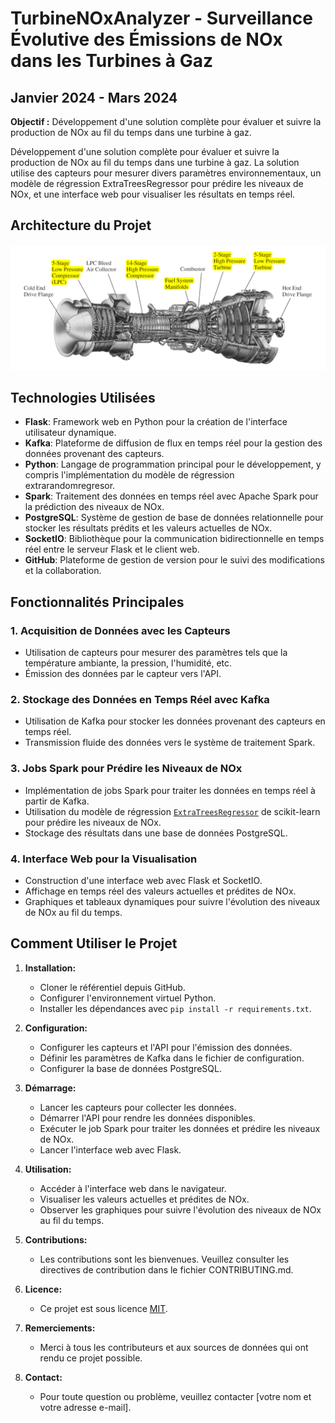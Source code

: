 # TurbineNOxAnalyzer - Surveillance Évolutive des Émissions de NOx dans les Turbines à Gaz

## Janvier 2024 - Mars 2024

**Objectif :** Développement d'une solution complète pour évaluer et suivre la production de NOx au fil du temps dans une turbine à gaz.

Développement d'une solution complète pour évaluer et suivre la production de NOx au fil du temps dans une turbine à gaz. La solution utilise des capteurs pour mesurer divers paramètres environnementaux, un modèle de régression ExtraTreesRegressor pour prédire les niveaux de NOx, et une interface web pour visualiser les résultats en temps réel.

## Architecture du Projet

![Architecture du Projet](TurbineNOxAnalyzer_Architecture.png)

## Technologies Utilisées
- **Flask**: Framework web en Python pour la création de l'interface utilisateur dynamique.
- **Kafka**: Plateforme de diffusion de flux en temps réel pour la gestion des données provenant des capteurs.
- **Python**: Langage de programmation principal pour le développement, y compris l'implémentation du modèle de régression extrarandomregresor.
- **Spark**: Traitement des données en temps réel avec Apache Spark pour la prédiction des niveaux de NOx.
- **PostgreSQL**: Système de gestion de base de données relationnelle pour stocker les résultats prédits et les valeurs actuelles de NOx.
- **SocketIO**: Bibliothèque pour la communication bidirectionnelle en temps réel entre le serveur Flask et le client web.
- **GitHub**: Plateforme de gestion de version pour le suivi des modifications et la collaboration.

## Fonctionnalités Principales

### 1. Acquisition de Données avec les Capteurs
- Utilisation de capteurs pour mesurer des paramètres tels que la température ambiante, la pression, l'humidité, etc.
- Émission des données par le capteur vers l'API.

### 2. Stockage des Données en Temps Réel avec Kafka
- Utilisation de Kafka pour stocker les données provenant des capteurs en temps réel.
- Transmission fluide des données vers le système de traitement Spark.

### 3. Jobs Spark pour Prédire les Niveaux de NOx
- Implémentation de jobs Spark pour traiter les données en temps réel à partir de Kafka.
- Utilisation du modèle de régression [`ExtraTreesRegressor`](https://scikit-learn.org/stable/modules/generated/sklearn.ensemble.ExtraTreesRegressor.html) de scikit-learn pour prédire les niveaux de NOx.
- Stockage des résultats dans une base de données PostgreSQL.


### 4. Interface Web pour la Visualisation
- Construction d'une interface web avec Flask et SocketIO.
- Affichage en temps réel des valeurs actuelles et prédites de NOx.
- Graphiques et tableaux dynamiques pour suivre l'évolution des niveaux de NOx au fil du temps.

## Comment Utiliser le Projet

1. **Installation:**
   - Cloner le référentiel depuis GitHub.
   - Configurer l'environnement virtuel Python.
   - Installer les dépendances avec `pip install -r requirements.txt`.

2. **Configuration:**
   - Configurer les capteurs et l'API pour l'émission des données.
   - Définir les paramètres de Kafka dans le fichier de configuration.
   - Configurer la base de données PostgreSQL.

3. **Démarrage:**
   - Lancer les capteurs pour collecter les données.
   - Démarrer l'API pour rendre les données disponibles.
   - Exécuter le job Spark pour traiter les données et prédire les niveaux de NOx.
   - Lancer l'interface web avec Flask.

4. **Utilisation:**
   - Accéder à l'interface web dans le navigateur.
   - Visualiser les valeurs actuelles et prédites de NOx.
   - Observer les graphiques pour suivre l'évolution des niveaux de NOx au fil du temps.

5. **Contributions:**
   - Les contributions sont les bienvenues. Veuillez consulter les directives de contribution dans le fichier CONTRIBUTING.md.

6. **Licence:**
   - Ce projet est sous licence [MIT](LICENSE.md).

7. **Remerciements:**
   - Merci à tous les contributeurs et aux sources de données qui ont rendu ce projet possible.

8. **Contact:**
   - Pour toute question ou problème, veuillez contacter [votre nom et votre adresse e-mail].
